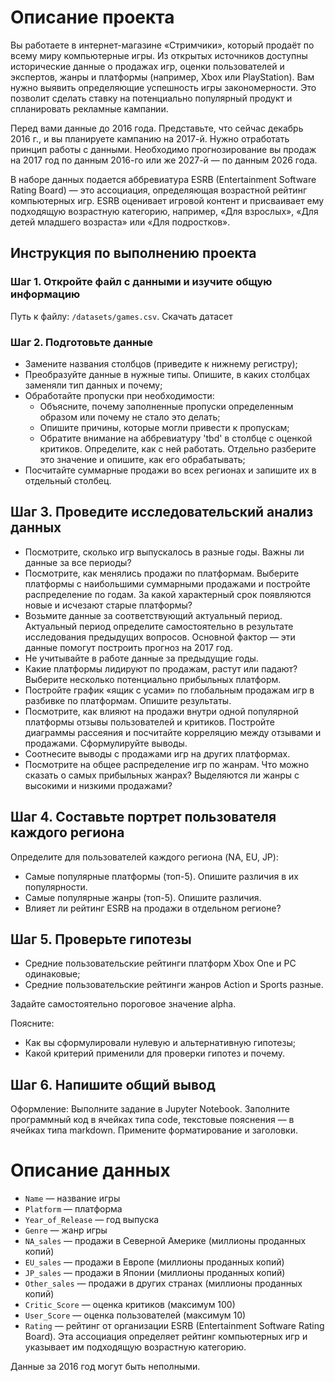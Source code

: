 # Описание проекта

Вы работаете в интернет-магазине «Стримчики», который продаёт по всему миру компьютерные игры. Из открытых источников доступны исторические данные о продажах игр, оценки пользователей и экспертов, жанры и платформы (например, Xbox или PlayStation). Вам нужно выявить определяющие успешность игры закономерности. Это позволит сделать ставку на потенциально популярный продукт и спланировать рекламные кампании.

Перед вами данные до 2016 года. Представьте, что сейчас декабрь 2016 г., и вы планируете кампанию на 2017-й. Нужно отработать принцип работы с данными. Необходимо прогнозирование вы продаж на 2017 год по данным 2016-го или же 2027-й — по данным 2026 года.

В наборе данных подается аббревиатура ESRB (Entertainment Software Rating Board) — это ассоциация, определяющая возрастной рейтинг компьютерных игр. ESRB оценивает игровой контент и присваивает ему подходящую возрастную категорию, например, «Для взрослых», «Для детей младшего возраста» или «Для подростков».

## Инструкция по выполнению проекта

### Шаг 1. Откройте файл с данными и изучите общую информацию

Путь к файлу: `/datasets/games.csv`. Скачать датасет

### Шаг 2. Подготовьте данные

- Замените названия столбцов (приведите к нижнему регистру);
- Преобразуйте данные в нужные типы. Опишите, в каких столбцах заменяли тип данных и почему;
- Обработайте пропуски при необходимости:
  - Объясните, почему заполненные пропуски определенным образом или почему не стало это делать;
  - Опишите причины, которые могли привести к пропускам;
  - Обратите внимание на аббревиатуру 'tbd' в столбце с оценкой критиков. Определите, как с ней работать. Отдельно разберите это значение и опишите, как его обрабатывать;
- Посчитайте суммарные продажи во всех регионах и запишите их в отдельный столбец.
## Шаг 3. Проведите исследовательский анализ данных

- Посмотрите, сколько игр выпускалось в разные годы. Важны ли данные за все периоды?
- Посмотрите, как менялись продажи по платформам. Выберите платформы с наибольшими суммарными продажами и постройте распределение по годам. За какой характерный срок появляются новые и исчезают старые платформы?
- Возьмите данные за соответствующий актуальный период. Актуальный период определите самостоятельно в результате исследования предыдущих вопросов. Основной фактор — эти данные помогут построить прогноз на 2017 год.
- Не учитывайте в работе данные за предыдущие годы.
- Какие платформы лидируют по продажам, растут или падают? Выберите несколько потенциально прибыльных платформ.
- Постройте график «ящик с усами» по глобальным продажам игр в разбивке по платформам. Опишите результаты.
- Посмотрите, как влияют на продажи внутри одной популярной платформы отзывы пользователей и критиков. Постройте диаграммы рассеяния и посчитайте корреляцию между отзывами и продажами. Сформулируйте выводы.
- Соотнесите выводы с продажами игр на других платформах.
- Посмотрите на общее распределение игр по жанрам. Что можно сказать о самых прибыльных жанрах? Выделяются ли жанры с высокими и низкими продажами?

## Шаг 4. Составьте портрет пользователя каждого региона

Определите для пользователей каждого региона (NA, EU, JP):

- Самые популярные платформы (топ-5). Опишите различия в их популярности.
- Самые популярные жанры (топ-5). Опишите различия.
- Влияет ли рейтинг ESRB на продажи в отдельном регионе?
## Шаг 5. Проверьте гипотезы

- Средние пользовательские рейтинги платформ Xbox One и PC одинаковые;
- Средние пользовательские рейтинги жанров Action и Sports разные.

Задайте самостоятельно пороговое значение alpha.

Поясните:
- Как вы сформулировали нулевую и альтернативную гипотезы;
- Какой критерий применили для проверки гипотез и почему.

## Шаг 6. Напишите общий вывод

Оформление: Выполните задание в Jupyter Notebook. Заполните программный код в ячейках типа code, текстовые пояснения — в ячейках типа markdown. Примените форматирование и заголовки.

# Описание данных

- `Name` — название игры
- `Platform` — платформа
- `Year_of_Release` — год выпуска
- `Genre` — жанр игры
- `NA_sales` — продажи в Северной Америке (миллионы проданных копий)
- `EU_sales` — продажи в Европе (миллионы проданных копий)
- `JP_sales` — продажи в Японии (миллионы проданных копий)
- `Other_sales` — продажи в других странах (миллионы проданных копий)
- `Critic_Score` — оценка критиков (максимум 100)
- `User_Score` — оценка пользователей (максимум 10)
- `Rating` — рейтинг от организации ESRB (Entertainment Software Rating Board). Эта ассоциация определяет рейтинг компьютерных игр и указывает им подходящую возрастную категорию.

Данные за 2016 год могут быть неполными.

